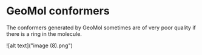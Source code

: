 # GeoMol conformers

The conformers generated by GeoMol sometimes are of very poor quality if there is a ring in the molecule.

![alt text]("image (8).png")
